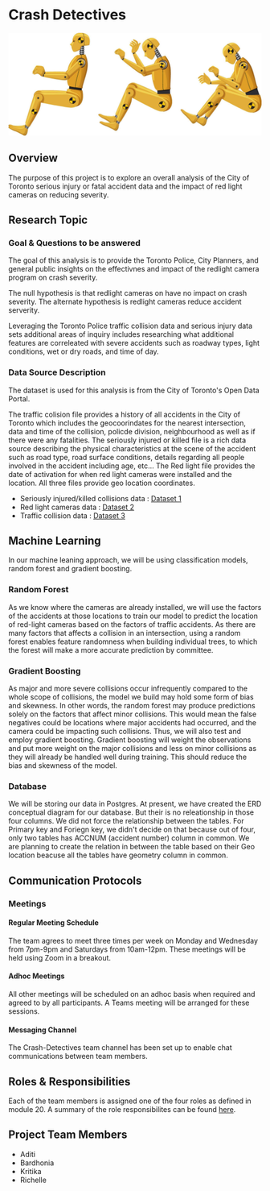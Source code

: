 # Crash Detectives

![Crash Test Dummy](images/crash_test_banner.jpg)

## Overview
The purpose of this project is to explore an overall analysis of the City of Toronto serious injury or fatal accident data and the impact of red light cameras on reducing severity.

## Research Topic 

### Goal & Questions to be answered
The goal of this analysis is to provide the Toronto Police, City Planners, and general public insights on the effectivnes and impact of the redlight camera program on crash severity.

The null hypothesis is that redlight cameras on have no impact on crash severity.  The alternate hypothesis is redlight cameras reduce accident serverity.

Leveraging the Toronto Police traffic collision data and serious injury data sets additional areas of inquiry includes researching what additional features are correleated with severe accidents such as roadway types, light conditions, wet or dry roads, and time of day.


### Data Source Description

The dataset is used for this analysis is from the City of Toronto's Open Data Portal.  

The traffic colision file provides a history of all accidents in the City of Toronto which includes the geocoorindates for the nearest intersection, data and time of the collision, policde division, neighbourhood as well as if there were any fatalities.  The seriously injured or killed file is a rich data source describing the physical characteristics at the scene of the accident such as road type, road surface conditions, details regarding all people involved in the accident including age, etc...  The Red light file provides the date of activation for when red light cameras were installed and the location.  All three files provide geo location coordinates.

- Seriously injured/killed collisions data : [Dataset 1](https://open.toronto.ca/dataset/motor-vehicle-collisions-involving-killed-or-seriously-injured-persons/)
- Red light cameras data : [Dataset 2](https://open.toronto.ca/dataset/red-light-cameras/)
- Traffic collision data : [Dataset 3](https://open.toronto.ca/dataset/police-annual-statistical-report-traffic-collisions/) 

## Machine Learning
In our machine leaning approach, we will be using classification models, random forest and gradient boosting.

### Random Forest
As we know where the cameras are already installed, we will use the factors of the accidents at those locations to train our model to predict the location of red-light cameras based on the factors of traffic accidents. As there are many factors that affects a collision in an intersection, using a random forest enables feature randomness when building individual trees, to which the forest will make a more accurate prediction by committee. 

### Gradient Boosting
As major and more severe collisions occur infrequently compared to the whole scope of collisions, the model we build may hold some form of bias and skewness. In other words, the random forest may produce predictions solely on the factors that affect minor collisions. This would mean the false negatives could be locations where major accidents had occurred, and the camera could be impacting such collisions. Thus, we will also test and employ gradient boosting. Gradient boosting will weight the observations and put more weight on the major collisions and less on minor collisions as they will already be handled well during training. This should reduce the bias and skewness of the model. 

### Database

We will be storing our data in Postgres.
At present, we have created the ERD conceptual diagram for our database. But their is no releationship in those four columns. We did not force the relationship between the tables.
For Primary key and Foriegn key, we didn't decide on that because out of four, only two tables has ACCNUM (accident number) column in common. 
We are planning to create the relation in between the table based on their Geo location beacuse all the tables have geometry column in common.
   

## Communication Protocols

### Meetings

#### Regular Meeting Schedule
The team agrees to meet three times per week on Monday and Wednesday from 7pm-9pm and Saturdays from 10am-12pm.  These meetings will be held using Zoom in a breakout.

#### Adhoc Meetings
All other meetings will be scheduled on an adhoc basis when required and agreed to by all participants.  A Teams meeting will be arranged for these sessions.

#### Messaging Channel

The Crash-Detectives team channel has been set up to enable chat communications between team members.

## Roles & Responsibilities
Each of the team members is assigned one of the four roles as defined in module 20.  A summary of the role responsibilites can be found [here](https://github.com/barharding/Crash-Detectives/blob/main/images/roles_responsibilities.png).

## Project Team Members
- Aditi
- Bardhonia
- Kritika
- Richelle
